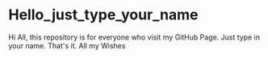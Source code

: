 # Hello_just_type_your_name
Hi All, this repository is for everyone who visit my GitHub Page. Just type in your name. That's it. All my Wishes
